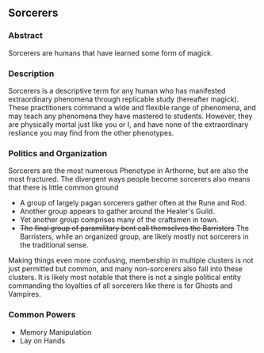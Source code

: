 ## Sorcerers
### Abstract
Sorcerers are humans that have learned some form of magick. 

### Description
Sorcerers is a descriptive term for any human who has manifested extraordinary phenomena through replicable study (hereafter magick). These practitioners command a wide and flexible range of phenomena, and may teach any phenomena they have mastered to students. However, they are physically mortal just like you or I, and have none of the extraordinary resliance you may find from the other phenotypes.

### Politics and Organization
Sorcerers are the most numerous Phenotype in Arthorne, but are also the most fractured. The divergent ways people become sorcerers also means that there is little common ground

- A group of largely pagan sorcerers gather often at the Rune and Rod.
- Another group appears to gather around the Healer's Guild.
- Yet another group comprises many of the craftsmen in town.
- ~~The final group of paramilitary bent call themselves the Barristers~~ The Barristers, while an organized group, are likely mostly not sorcerers in the traditional sense.

Making things even more confusing, membership in multiple clusters is not just permitted but common, and many non-sorcerers also fall into these clusters. It is likely most notable that there is not a single political entity commanding the loyalties of all sorcerers like there is for Ghosts and Vampires.

### Common Powers
- Memory Manipulation
- Lay on Hands
